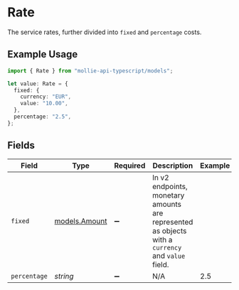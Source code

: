 # Rate

The service rates, further divided into `fixed` and `percentage` costs.

## Example Usage

```typescript
import { Rate } from "mollie-api-typescript/models";

let value: Rate = {
  fixed: {
    currency: "EUR",
    value: "10.00",
  },
  percentage: "2.5",
};
```

## Fields

| Field                                                                                             | Type                                                                                              | Required                                                                                          | Description                                                                                       | Example                                                                                           |
| ------------------------------------------------------------------------------------------------- | ------------------------------------------------------------------------------------------------- | ------------------------------------------------------------------------------------------------- | ------------------------------------------------------------------------------------------------- | ------------------------------------------------------------------------------------------------- |
| `fixed`                                                                                           | [models.Amount](../models/amount.md)                                                              | :heavy_minus_sign:                                                                                | In v2 endpoints, monetary amounts are represented as objects with a `currency` and `value` field. |                                                                                                   |
| `percentage`                                                                                      | *string*                                                                                          | :heavy_minus_sign:                                                                                | N/A                                                                                               | 2.5                                                                                               |
